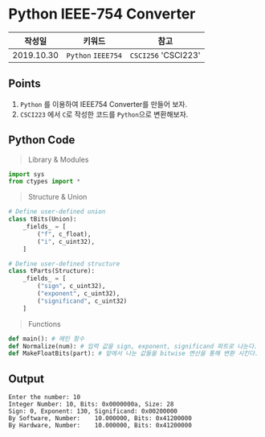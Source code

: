 # Python IEEE-754 Converter
| **작성일**       | **키워드**           |  **참고**|
| ------------- |:-------------:|:-------------:| 
| 2019.10.30     | `Python` `IEEE754` | `CSCI256` 'CSCI223' |

## Points
1. ```Python``` 를 이용하여 IEEE754 Converter를 만들어 보자. 
1. ```CSCI223``` 에서 ```C```로 작성한 코드를 ```Python```으로 변환해보자.

## Python Code
> Library & Modules
```python
import sys
from ctypes import *
```

> Structure & Union
```python
# Define user-defined union
class tBits(Union):
    _fields_ = [
        ("f", c_float),
        ("i", c_uint32),
    ]

# Define user-defined structure
class tParts(Structure):
    _fields_ = [
        ("sign", c_uint32),
        ("exponent", c_uint32),
        ("significand", c_uint32)
    ]
```

> Functions
```python
def main(): # 메인 함수
def Normalize(num): # 입력 값을 sign, exponent, significand 파트로 나눈다.
def MakeFloatBits(part): # 앞에서 나눈 값들을 bitwise 연산을 통해 변환 시킨다.
```

## Output
```console
Enter the number: 10
Integer Number: 10, Bits: 0x0000000a, Size: 28
Sign: 0, Exponent: 130, Significand: 0x00200000
By Software, Number:    10.000000, Bits: 0x41200000
By Hardware, Number:    10.000000, Bits: 0x41200000
```

